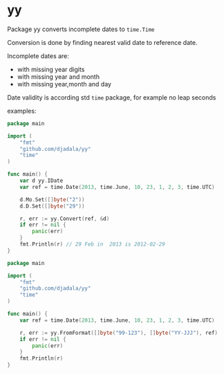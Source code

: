 # yy


Package yy converts incomplete dates to `time.Time`

Conversion is done by finding nearest valid date to reference date.

Incomplete dates are:
* with missing year digits
* with missing year and month
* with missing year,month and day

Date validity is according std `time` package, for example no leap seconds


examples:

```go
package main

import (
	"fmt"
	"github.com/djadala/yy"
	"time"
)

func main() {
	var d yy.IDate
	var ref = time.Date(2013, time.June, 10, 23, 1, 2, 3, time.UTC)

	d.Mo.Set([]byte("2"))
	d.D.Set([]byte("29"))

	r, err := yy.Convert(ref, &d)
	if err != nil {
		panic(err)
	}
	fmt.Println(r) // 29 Feb in  2013 is 2012-02-29
}

```



```go
package main

import (
	"fmt"
	"github.com/djadala/yy"
	"time"
)

func main() {
	var ref = time.Date(2013, time.June, 10, 23, 1, 2, 3, time.UTC)

	r, err := yy.FromFormat([]byte("99-123"), []byte("YY-JJJ"), ref)
	if err != nil {
		panic(err)
	}
	fmt.Println(r)
}
```
